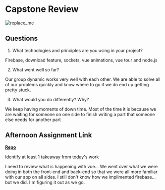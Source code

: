 # Capstone Review

![replace_me](https://codeworks.blob.core.windows.net/public/assets/img/illustrations/placeholder.svg)

## Questions

1. What technologies and principles are you using in your project?

Firebase, download feature, sockets, vue animations, vue tour and node.js

2. What went well so far?

Our group dynamic works very well with each other. We are able to solve all of our problems quickly and know where to go if we do end up getting pretty stuck.

3. What would you do differently? Why?

We keep having moments of down time. Most of the time it is because we are waiting for someone on one side to finish writing a part that someone else needs for another part

## Afternoon Assignment Link

**[Repo](https://github.com/Jarrod-Payton/Good-Ol-Days)**

Identify at least 1 takeaway from today's work

I need to review what is happening with vue... We went over what we were doing in both the front-end and back-end so that we were all more familiar with our app on all sides. I still don't know how we implimented firebase... but we did. I'm figuring it out as we go.